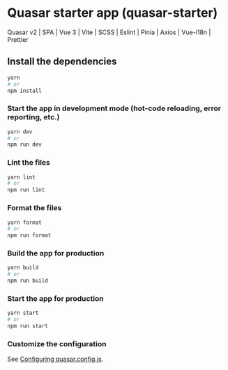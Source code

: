 # Quasar starter app (quasar-starter)

Quasar v2 | SPA | Vue 3 | Vite | SCSS | Eslint | Pinia | Axios | Vue-i18n | Prettier

## Install the dependencies

```bash
yarn
# or
npm install
```

### Start the app in development mode (hot-code reloading, error reporting, etc.)

```bash
yarn dev
# or
npm run dev
```

### Lint the files

```bash
yarn lint
# or
npm run lint
```

### Format the files

```bash
yarn format
# or
npm run format
```

### Build the app for production

```bash
yarn build
# or
npm run build
```

### Start the app for production

```bash
yarn start
# or
npm run start
```

### Customize the configuration

See [Configuring quasar.config.js](https://v2.quasar.dev/quasar-cli-vite/quasar-config-js).
